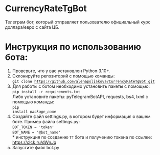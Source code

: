 # CurrencyRateTgBot
Телеграм бот, который отправляет пользователю официальный курс доллара/евро с сайта ЦБ.

# Инструкция по использованию бота:
1. Проверьте, что у вас установлен Python 3.10+.
2. Склонируйте репозиторий с помощью команды:<br>
<code>git clone https://github.com/alenapoliakova/CurrencyRateTgBot.git </code>
3. Для работы с ботом необходимо установить пакеты с помощью:<br>
<code>pip install -r requirements.txt</code><br>
Либо установите пакеты: pyTelegramBotAPI, requests, bs4, lxml с помощью команды:<br>
<code>pip install _package_name_</code>
4. Создайте файл settings.py, в котором будет информация о вашем боте. Пример файла settings.py:<br>
<code>BOT_TOKEN = 'token'</code><br>
<code>BOT_NAME = '@bot_name'</code><br>
\* инструкция по созданию тг бота и получению токена по ссылке: https://clck.ru/dWnJq
5. Запустите файл bot.py